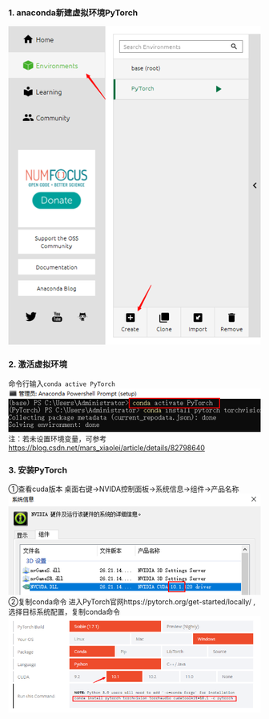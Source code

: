 ### 1. anaconda新建虚拟环境PyTorch
![anaconda虚拟环境配置](../assets/anaconda-create.png)  
### 2. 激活虚拟环境
命令行输入`conda active PyTorch`  
![激活虚拟环境](../assets/active-environment.png)   
注：若未设置环境变量，可参考 https://blog.csdn.net/mars_xiaolei/article/details/82798640
### 3. 安装PyTorch
①查看cuda版本
桌面右键→NVIDA控制面板→系统信息→组件→产品名称
![cuda版本](../assets/nvida-version.png)
②复制conda命令
进入PyTorch官网https://pytorch.org/get-started/locally/ ,选择目标系统配置，复制conda命令
![复制conda命令](../assets/pytorch-download.png)
